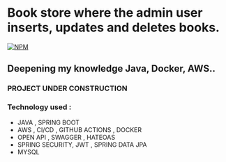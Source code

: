 # Book store where the admin user inserts, updates and deletes books.

[![NPM](https://img.shields.io/npm/l/react)](https://github.com/JoelMaciel/BOOK-STORE/blob/dev/LICENCE)


## Deepening my knowledge Java, Docker, AWS..

### PROJECT UNDER CONSTRUCTION

### Technology used :

- JAVA , SPRING BOOT
- AWS , CI/CD , GITHUB ACTIONS , DOCKER
- OPEN API , SWAGGER , HATEOAS
- SPRING SECURITY, JWT , SPRING DATA JPA
- MYSQL
